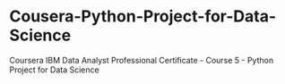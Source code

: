 # Cousera-Python-Project-for-Data-Science
Coursera IBM Data Analyst Professional Certificate - Course 5 - Python Project for Data Science
